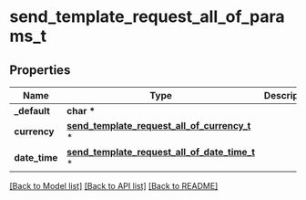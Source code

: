 # send_template_request_all_of_params_t

## Properties
Name | Type | Description | Notes
------------ | ------------- | ------------- | -------------
**_default** | **char \*** |  | [optional] 
**currency** | [**send_template_request_all_of_currency_t**](send_template_request_all_of_currency.md) \* |  | [optional] 
**date_time** | [**send_template_request_all_of_date_time_t**](send_template_request_all_of_date_time.md) \* |  | [optional] 

[[Back to Model list]](../README.md#documentation-for-models) [[Back to API list]](../README.md#documentation-for-api-endpoints) [[Back to README]](../README.md)


